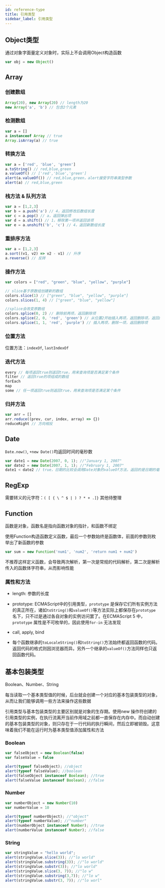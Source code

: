 ```yaml
---
id: reference-type
title: 引用类型
sidebar_label: 引用类型
---
```


## Object类型

通过对象字面量定义对象时，实际上不会调用Object构造函数
```js
var obj = new Object()
```

## Array

### 创建数组

```js
Array(20), new Array(20) // length为20
new Array('a', 'b') // 包含2个元素
```

### 检测数组

```js
var a = []
a instanceof Array // true
Array.isArray(a) // true
```

### 转换方法

```js
var a = ['red', 'blue', 'green']
a.toString() // red,blue,green
a.valueOf() // ['red','blue','green']
alert(a.valueOf()) // red,blue,green，alert接受字符串类型参数
alert(a) // red,blue,green
```

### 栈方法 & 队列方法

```js
var a = [1,2,3]
var b = a.push('a') // 4，返回修改后数组长度
var c = a.pop() // a，返回弹出项
var d = a.shift() // 1，移除第一项并返回该项
var e = a.unshift('b', 'c') // 4，返回新数组长度
```

### 重排序方法

```js
var a = [1,2,3]
a.sort((v1, v2) => v2 - v1) // 升序
a.reverse() // 反转
```

### 操作方法

```js
var colors = ["red", "green", "blue", "yellow", "purple"]

// slice基于原数组创建新的数组
colors.slice(1) // ["green", "blue", "yellow", "purple"]
colors.slices(1, 4) // ["green", "blue", "yellow"]

//splice会改变原数组
colors.splice(0, 2) // 删除前两项，返回删除项
colors.splice(2, 0, 'red', 'green') // 从位置2开始插入两项，返回删除项，返回的是空数组
colors.splice(1, 1, 'red', 'purple') // 插入两项，删除一项，返回删除项
```

### 位置方法
位置方法：`indexOf`, `lastIndexOf`

### 迭代方法
```js
every // 每项返回true则返回true，用来查询项是否满足某个条件
filter // 返回true的项组成的数组
forEach
map
some // 任一项返回true则返回true，用来查询项是否满足某个条件
```

### 归并方法
```js
var arr = []
arr.reduce((prev, cur, index, array) => {})
reduceRight // 方向相反
```

## Date

`Date.now()`, `+new Date()`均返回时间的毫秒数
```js
var date1 = new Date(2007, 0, 1); //"January 1, 2007"
var date2 = new Date(2007, 1, 1); //"February 1, 2007"
date1 < date2 // true，日期的比较会调用Date对象的valueOf方法，返回的是日期的毫秒表示
```

## RegExp

需要转义的元字符：`( [ { \ ^ $ | ) ? * + .]}`
其他待整理

## Function

函数是对象，函数名是指向函数对象的指针，和函数不绑定

使用Function构造函数定义函数，最后一个参数始终是函数体，前面的参数则枚举出了新函数的参数
```js
var sum = new Function('num1', 'num2', 'return num1 + num2')
```
不推荐这样定义函数，会导致两次解析，第一次是常规的代码解析，第二次是解析传入的函数体字符串，从而影响性能

### 属性和方法

- length: 参数的长度

- prototype: ECMAScript中的引用类型，`prototype` 是保存它们所有实例方法的真正所在，诸如`toString()`和`valueOf()`等方法实际上都保存在`prototype` 名下，只不过是通过各自对象的实例访问罢了。在ECMAScript 5 中，`prototype` 属性是不可枚举的，因此使用`for-in` 无法发现

- call, apply, bind

- 每个函数继承的`toLocaleString()`和`toString()`方法始终都返回函数的代码。返回代码的格式则因浏览器而异。另外一个继承的`valueOf()`方法同样也只返回函数代码。

## 基本包装类型

Boolean、Number、String

每当读取一个基本类型值的时候，后台就会创建一个对应的基本包装类型的对象，从而让我们能够调用一些方法来操作这些数据

引用类型与基本包装类型的主要区别就是对象的生存期。使用new 操作符创建的引用类型的实例，在执行流离开当前作用域之前都一直保存在内存中。而自动创建的基本包装类型的对象，则只存在于一行代码的执行瞬间，然后立即被销毁。这意味着我们不能在运行时为基本类型值添加属性和方法

### Boolean

```js
var falseObject = new Boolean(false)
var falseValue = false

alert(typeof falseObject); //object
alert(typeof falseValue); //boolean
alert(falseObject instanceof Boolean); //true
alert(falseValue instanceof Boolean); //false
```

### Number

```js
var numberObject = new Number(10)
var numberValue = 10

alert(typeof numberObject); //"object"
alert(typeof numberValue); //"number"
alert(numberObject instanceof Number); //true
alert(numberValue instanceof Number); //false
```

### String

```js
var stringValue = "hello world";
alert(stringValue.slice(3)); //"lo world"
alert(stringValue.substring(3)); //"lo world"
alert(stringValue.substr(3)); //"lo world"
alert(stringValue.slice(3, 7)); //"lo w"
alert(stringValue.substring(3,7)); //"lo w"
alert(stringValue.substr(3, 7)); //"lo worl"
```